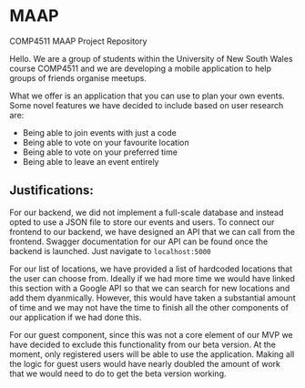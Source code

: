 # MAAP
COMP4511 MAAP Project Repository

Hello. We are a group of students within the University of New South Wales course COMP4511 and we are developing a mobile application to help groups of friends organise meetups.

What we offer is an application that you can use to plan your own events. 
Some novel features we have decided to include based on user research are: 
- Being able to join events with just a code
- Being able to vote on your favourite location
- Being able to vote on your preferred time
- Being able to leave an event entirely 



## Justifications:

For our backend, we did not implement a full-scale database and instead opted to use a JSON file to store our events and users. To connect our frontend to our backend, we have designed an API that we can call from the frontend. 
Swagger documentation for our API can be found once the backend is launched. Just navigate to `localhost:5000`

For our list of locations, we have provided a list of hardcoded locations that the user can choose from. Ideally if we had more time we would have linked this section with a Google API so that we can search for new locations and add them dyanmically. However, this would have taken a substantial amount of time and we may not have the time to finish all the other components of our application if we had done this. 

For our guest component, since this was not a core element of our MVP we have decided to exclude this functionality from our beta version. At the moment, only registered users will be able to use the application. Making all the logic for guest users would have nearly doubled the amount of work that we would need to do to get the beta version working.
